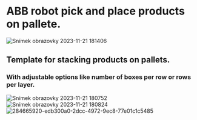 # ABB robot pick and place products on pallete.
![Snímek obrazovky 2023-11-21 181406](https://github.com/Zollman94/RAPID_Pallete/assets/140598268/bcc58f75-f98a-41f1-a0d9-52d655d972b0)
## Template for stacking products on pallets.
### With adjustable options like number of boxes per row or rows per layer.
![Snímek obrazovky 2023-11-21 180752](https://github.com/Zollman94/RAPID_Pallete/assets/140598268/138b7a38-a972-488f-aac2-8267e9e2386c)
![Snímek obrazovky 2023-11-21 180824](https://github.com/Zollman94/RAPID_Pallete/assets/140598268/15f4d63f-9a70-436f-a7fb-fc1242de0448)
![284665920-edb300a0-2dcc-4972-9ec8-77e01c1c5485](https://github.com/Zollman94/ABB_RAPID_Pallete_PAP/assets/140598268/f7417076-733f-4863-96ac-5968b2b7d51e)
